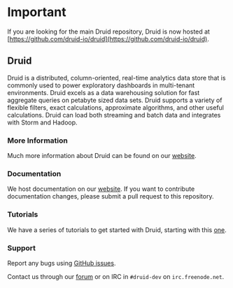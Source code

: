 # Important

If you are looking for the main Druid repository, Druid is now hosted at [https://github.com/druid-io/druid](https://github.com/druid-io/druid).

## Druid

Druid is a distributed, column-oriented, real-time analytics data store that is
commonly used to power exploratory dashboards in multi-tenant environments.
Druid excels as a data warehousing solution for fast aggregate queries on
petabyte sized data sets. Druid supports a variety of flexible filters, exact
calculations, approximate algorithms, and other useful calculations. Druid can
load both streaming and batch data and integrates with Storm and Hadoop.

### More Information
Much more information about Druid can be found on our [website](http://www.druid.io).

### Documentation
We host documentation on our [website](http://druid.io/docs/latest/). If you want to contribute documentation changes, please submit a pull request to this repository.

### Tutorials
We have a series of tutorials to get started with Druid, starting with this [one](http://druid.io/docs/latest/Tutorial:-A-First-Look-at-Druid.html).

### Support
Report any bugs using [GitHub issues](https://github.com/metamx/druid/issues).

Contact us through our [forum](https://groups.google.com/forum/#!forum/druid-development) or on IRC in `#druid-dev` on `irc.freenode.net`.
